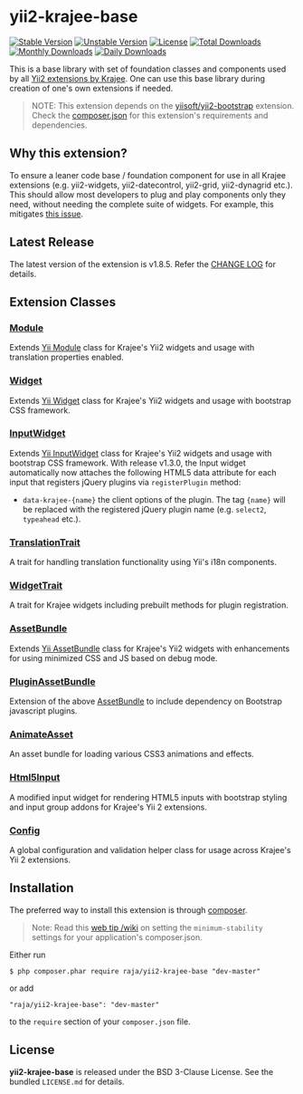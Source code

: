 yii2-krajee-base
================

[![Stable Version](https://poser.pugx.org/raja/yii2-krajee-base/v/stable)](https://packagist.org/packages/raja/yii2-krajee-base)
[![Unstable Version](https://poser.pugx.org/raja/yii2-krajee-base/v/unstable)](https://packagist.org/packages/raja/yii2-krajee-base)
[![License](https://poser.pugx.org/raja/yii2-krajee-base/license)](https://packagist.org/packages/raja/yii2-krajee-base)
[![Total Downloads](https://poser.pugx.org/raja/yii2-krajee-base/downloads)](https://packagist.org/packages/raja/yii2-krajee-base)
[![Monthly Downloads](https://poser.pugx.org/raja/yii2-krajee-base/d/monthly)](https://packagist.org/packages/raja/yii2-krajee-base)
[![Daily Downloads](https://poser.pugx.org/raja/yii2-krajee-base/d/daily)](https://packagist.org/packages/raja/yii2-krajee-base)

This is a base library with set of foundation classes and components used by all [Yii2 extensions by Krajee](http://demos.krajee.com). One can use this base library during creation of one's own extensions if needed.

> NOTE: This extension depends on the [yiisoft/yii2-bootstrap](https://github.com/yiisoft/yii2/tree/master/extensions/bootstrap) extension. Check the [composer.json](https://github.com/raja/yii2-krajee-base/blob/master/composer.json) for this extension's requirements and dependencies.

## Why this extension?
To ensure a leaner code base / foundation component for use in all Krajee extensions (e.g. yii2-widgets, yii2-datecontrol, yii2-grid, yii2-dynagrid etc.). This should allow most developers to plug and play components only they need, without needing the complete suite of widgets. For example, this mitigates [this issue](https://github.com/raja/yii2-grid/issues/123).

## Latest Release
The latest version of the extension is v1.8.5. Refer the [CHANGE LOG](https://github.com/raja/yii2-krajee-base/blob/master/CHANGE.md) for details.

## Extension Classes

### [Module](https://github.com/raja/yii2-krajee-base/blob/master/Module.php)
Extends [Yii Module](https://github.com/yiisoft/yii2/blob/master/framework/base/Module.php) class for Krajee's Yii2 widgets and usage with translation properties enabled. 

### [Widget](https://github.com/raja/yii2-krajee-base/blob/master/Widget.php)
Extends [Yii Widget](https://github.com/yiisoft/yii2/blob/master/framework/base/Widget.php) class for Krajee's Yii2 widgets and usage with bootstrap CSS framework. 

### [InputWidget](https://github.com/raja/yii2-krajee-base/blob/master/InputWidget.php)
Extends [Yii InputWidget](https://github.com/yiisoft/yii2/blob/master/framework/widgets/InputWidget.php) class for Krajee's Yii2 widgets and usage with bootstrap CSS framework. With release v1.3.0, the Input widget automatically now attaches the following HTML5 data attribute for each input that registers jQuery plugins via `registerPlugin` method:

- `data-krajee-{name}` the client options of the plugin. The tag `{name}` will be replaced with the registered jQuery plugin name (e.g. `select2`, `typeahead` etc.).

### [TranslationTrait](https://github.com/raja/yii2-krajee-base/blob/master/TranslationTrait.php)
A trait for handling translation functionality using Yii's i18n components.

### [WidgetTrait](https://github.com/raja/yii2-krajee-base/blob/master/WidgetTrait.php)
A trait for Krajee widgets including prebuilt methods for plugin registration.
	
### [AssetBundle](https://github.com/raja/yii2-krajee-base/blob/master/AssetBundle.php)
Extends [Yii AssetBundle](https://github.com/yiisoft/yii2/blob/master/framework/web/AssetBundle.php) class for Krajee's Yii2 widgets with enhancements for using minimized CSS and JS based on debug mode.

### [PluginAssetBundle](https://github.com/raja/yii2-krajee-base/blob/master/PluginAssetBundle.php)
Extension of the above [AssetBundle](https://github.com/raja/yii2-krajee-base/blob/master/AssetBundle.php) to include dependency on Bootstrap javascript plugins.

### [AnimateAsset](https://github.com/raja/yii2-krajee-base/blob/master/AnimateAsset.php)
An asset bundle for loading various CSS3 animations and effects.

### [Html5Input](https://github.com/raja/yii2-krajee-base/blob/master/Html5Input.php)
A modified input widget for rendering HTML5 inputs with bootstrap styling and input group addons for Krajee's Yii 2 extensions.

### [Config](https://github.com/raja/yii2-krajee-base/blob/master/Config.php)
A global configuration and validation helper class for usage across Krajee's Yii 2 extensions.

## Installation

The preferred way to install this extension is through [composer](http://getcomposer.org/download/).

> Note: Read this [web tip /wiki](http://webtips.krajee.com/setting-composer-minimum-stability-application/) on setting the `minimum-stability` settings for your application's composer.json.

Either run

```
$ php composer.phar require raja/yii2-krajee-base "dev-master"
```

or add

```
"raja/yii2-krajee-base": "dev-master"
```

to the ```require``` section of your `composer.json` file.

## License

**yii2-krajee-base** is released under the BSD 3-Clause License. See the bundled `LICENSE.md` for details.